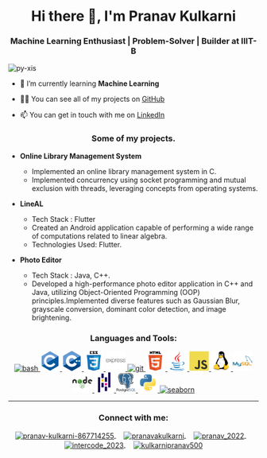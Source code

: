 <!--
**py-xis/py-xis** is a ✨ _special_ ✨ repository because its `README.md` (this file) appears on your GitHub profile.

Here are some ideas to get you started: 

- 🔭 I’m currently working on ...
- 🌱 I’m currently learning ...
- 👯 I’m looking to collaborate on ...
- 🤔 I’m looking for help with ...
- 💬 Ask me about ...
- 📫 How to reach me: ...
- 😄 Pronouns: ...
- ⚡ Fun fact: ...
-->


<h1 align="center">Hi there 👋, I'm Pranav Kulkarni</h1>
<h3 align="center">Machine Learning Enthusiast | Problem-Solver | Builder at IIIT-B</h3>

<p align="left">
  <img src="https://komarev.com/ghpvc/?username=py-xis&label=Profile%20views&color=0e75b6&style=flat" alt="py-xis" />
</p>

- 🌱 I’m currently learning **Machine Learning**

- 👨‍💻 You can see all of my projects on   <a href = "https://github.com/py-xis">   GitHub </a>

- 📫 You can get in touch with me on  <a href="https://linkedin.com/in/pranav-kulkarni-867714255"> LinkedIn</a>

<h3 align="center">Some of my projects.</h3>

- **Online Library Management System**
  - Implemented an online library management system in C.
  - Implemented concurrency using socket programming and mutual exclusion with threads, leveraging concepts from operating systems.

- **LineAL**
  - Tech Stack : Flutter
  - Created an Android application capable of performing a wide range of computations related to linear algebra.
  - Technologies Used: Flutter.
 
- **Photo Editor**
  - Tech Stack : Java, C++.
  -  Developed a high-performance photo editor application in C++ and Java, utilizing Object-Oriented Programming (OOP) principles.Implemented diverse features such as Gaussian Blur, grayscale conversion,             dominant color detection, and image brightening.
  

<h3 align="center">Languages and Tools:</h3>
<p align="center">
  <a href="https://www.gnu.org/software/bash/" target="_blank" rel="noreferrer">
    <img src="https://www.vectorlogo.zone/logos/gnu_bash/gnu_bash-icon.svg" alt="bash" width="40" height="40"/>
  </a>
  <a href="https://www.cprogramming.com/" target="_blank" rel="noreferrer">
    <img src="https://raw.githubusercontent.com/devicons/devicon/master/icons/c/c-original.svg" alt="c" width="40" height="40"/>
  </a>
  <a href="https://www.w3schools.com/cpp/" target="_blank" rel="noreferrer">
    <img src="https://raw.githubusercontent.com/devicons/devicon/master/icons/cplusplus/cplusplus-original.svg" alt="cplusplus" width="40" height="40"/>
  </a>
  <a href="https://www.w3schools.com/css/" target="_blank" rel="noreferrer">
    <img src="https://raw.githubusercontent.com/devicons/devicon/master/icons/css3/css3-original-wordmark.svg" alt="css3" width="40" height="40"/>
  </a>
  <a href="https://expressjs.com" target="_blank" rel="noreferrer">
    <img src="https://raw.githubusercontent.com/devicons/devicon/master/icons/express/express-original-wordmark.svg" alt="express" width="40" height="40"/>
  </a>
  <a href="https://git-scm.com/" target="_blank" rel="noreferrer">
    <img src="https://www.vectorlogo.zone/logos/git-scm/git-scm-icon.svg" alt="git" width="40" height="40"/>
  </a>
  <a href="https://www.w3.org/html/" target="_blank" rel="noreferrer">
    <img src="https://raw.githubusercontent.com/devicons/devicon/master/icons/html5/html5-original-wordmark.svg" alt="html5" width="40" height="40"/>
  </a>
  <a href="https://www.java.com" target="_blank" rel="noreferrer">
    <img src="https://raw.githubusercontent.com/devicons/devicon/master/icons/java/java-original.svg" alt="java" width="40" height="40"/>
  </a>
  <a href="https://developer.mozilla.org/en-US/docs/Web/JavaScript" target="_blank" rel="noreferrer">
    <img src="https://raw.githubusercontent.com/devicons/devicon/master/icons/javascript/javascript-original.svg" alt="javascript" width="40" height="40"/>
  </a>
  <a href="https://www.linux.org/" target="_blank" rel="noreferrer">
    <img src="https://raw.githubusercontent.com/devicons/devicon/master/icons/linux/linux-original.svg" alt="linux" width="40" height="40"/>
  </a>
  <a href="https://www.mysql.com/" target="_blank" rel="noreferrer">
    <img src="https://raw.githubusercontent.com/devicons/devicon/master/icons/mysql/mysql-original-wordmark.svg" alt="mysql" width="40" height="40"/>
  </a>
  <a href="https://nodejs.org" target="_blank" rel="noreferrer">
    <img src="https://raw.githubusercontent.com/devicons/devicon/master/icons/nodejs/nodejs-original-wordmark.svg" alt="nodejs" width="40" height="40"/>
  </a>
  <a href="https://pandas.pydata.org/" target="_blank" rel="noreferrer">
    <img src="https://raw.githubusercontent.com/devicons/devicon/2ae2a900d2f041da66e950e4d48052658d850630/icons/pandas/pandas-original.svg" alt="pandas" width="40" height="40"/>
  </a>
  <a href="https://www.postgresql.org" target="_blank" rel="noreferrer">
    <img src="https://raw.githubusercontent.com/devicons/devicon/master/icons/postgresql/postgresql-original-wordmark.svg" alt="postgresql" width="40" height="40"/>
  </a>
  <a href="https://www.python.org" target="_blank" rel="noreferrer">
    <img src="https://raw.githubusercontent.com/devicons/devicon/master/icons/python/python-original.svg" alt="python" width="40" height="40"/>
  </a>
  <a href="https://seaborn.pydata.org/" target="_blank" rel="noreferrer">
    <img src="https://seaborn.pydata.org/_images/logo-mark-lightbg.svg" alt="seaborn" width="40" height="40"/>
  </a>
</p>

** **

<h3 align="center">Connect with me:</h3>
<p align="center">
  <a href="https://linkedin.com/in/pranav-kulkarni-867714255" target="_blank">
    <img align="center" src="https://raw.githubusercontent.com/rahuldkjain/github-profile-readme-generator/master/src/images/icons/Social/linked-in-alt.svg" alt="pranav-kulkarni-867714255" height="30" width="40" />
  </a>
  <span>&nbsp;&nbsp;&nbsp;</span>
  <a href="https://kaggle.com/pranavakulkarni" target="_blank">
    <img align="center" src="https://raw.githubusercontent.com/rahuldkjain/github-profile-readme-generator/master/src/images/icons/Social/kaggle.svg" alt="pranavakulkarni" height="30" width="40" />
  </a>
  <span>&nbsp;&nbsp;&nbsp;</span>
  <a href="https://www.codechef.com/users/pranav_2022" target="_blank">
    <img align="center" src="https://cdn.jsdelivr.net/npm/simple-icons@3.1.0/icons/codechef.svg" alt="pranav_2022" height="30" width="40" />
  </a>
  <span>&nbsp;&nbsp;&nbsp;</span>
  <a href="https://codeforces.com/profile/intercode_2023" target="_blank">
    <img align="center" src="https://raw.githubusercontent.com/rahuldkjain/github-profile-readme-generator/master/src/images/icons/Social/codeforces.svg" alt="intercode_2023" height="30" width="40" />
  </a>
  <span>&nbsp;&nbsp;&nbsp;</span>
  <a href="https://www.leetcode.com/kulkarnipranav500" target="_blank">
    <img align="center" src="https://raw.githubusercontent.com/rahuldkjain/github-profile-readme-generator/master/src/images/icons/Social/leet-code.svg" alt="kulkarnipranav500" height="30" width="40" />
  </a>
</p>
